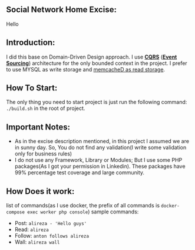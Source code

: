 
Social Network Home Excise:
-

Hello

Introduction:
--
I did this base on Domain-Driven Design approach. I use [**CQRS**](http://docs.getprooph.org/tutorial/introduction.html#1-1-4) ([**Event Sourcing**](http://docs.getprooph.org/event-store/)) architecture for the only bounded context in the project. I prefer to use MYSQL as write storage and [memcacheD as read storage](https://www.youtube.com/watch?v=UH7wkvcf0ys).

How To Start:
---
The only thing you need to start project is just run the following command: `./build.sh` in the root of project. 

Important Notes:
---
 - As in the excise description mentioned, in this project I assumed we are in sunny day. So, You do not find any validation(I write some validation only for business rules)
 - I do not use any Framework, Library or Modules; But I use some PHP packages(As I got your permission in Linkedin). These packages have 99% percentage test coverage and large community.
 
How Does it work:
---
 list of commands(as I use docker, the prefix of all commands is `docker-compose exec worker php console`) sample commands:
  - Post: `alireza - 'Hello guys'`
  - Read: `alireza` 
  - Follow: `anton follows alireza` 
  - Wall: `alireza wall` 
